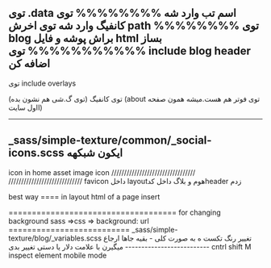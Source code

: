توی .data
اسم تب وارد شه
%%%%%%%%
توی کانفیگ وارد شه توی اخرش path
%%%%%%%%
توی blog براش پوشه و فایل html بساز
%%%%%%%%%%%
توی include
blog
header
اضافه کن
------------------------
توی include
overlays

توی کانفیگ (توی گ.شی هم نشون بده)
(about توی فوتر هم هست.میشه همون صفحه ااول سایت)

----------------------
_sass/simple-texture/common/_social-icons.scss
ایکون شبکهه
-------------
icon in home
asset image icon
/////////////////////////////////
/////////////////////////////
favicon
داخل layoutهوم و بلاگ 
داخل کدheader زدم

best way ==== in layout html of a page insert
<head>
  <link rel="icon"
      type="image/png"
      href="/assets/images/simple-icons/web_icon.png">
</head>


<link rel="icon" href="../assets/images/simple-icons/web_icon.png" sizes="16x16">
====================================
for changing background
sass =>css => background: url
==========================
_sass/simple-texture/blog/_variables.scss
تغییر رنگ تکست ه به صورت کلی - بقیه جاها ارجاع میگیرن با علامت دلار
یا دستی تغییر بدی
--------------------------
cntrl shift M   inspect element mobile mode
